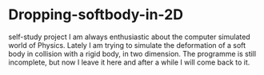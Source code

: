 # Dropping-softbody-in-2D
self-study project
I am always enthusiastic about the computer simulated world of Physics. Lately I am trying to simulate the deformation of a soft body in collision with a rigid body, in two dimension. The programme is still incomplete, but now I leave it here and after a while I will come back to it.
